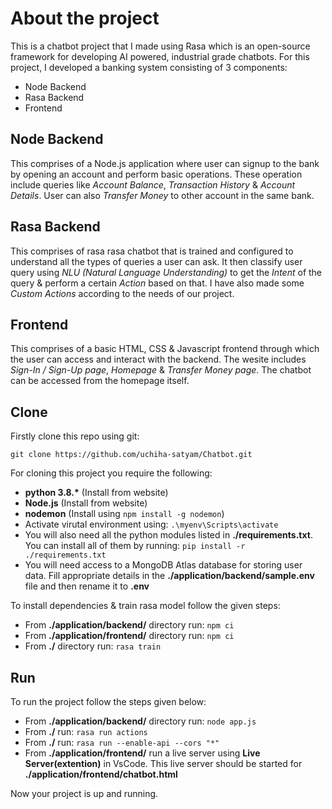 # About the project
This is a chatbot project that I made using Rasa which is an open-source framework for developing AI powered, industrial grade chatbots. For this project, I developed a banking system consisting of 3 components:
* Node Backend
* Rasa Backend
* Frontend

## Node Backend
This comprises of a Node.js application where user can signup to the bank by opening an account and perform basic operations. These operation include queries like *Account Balance*, *Transaction History* & *Account Details*. User can also *Transfer Money* to other account in the same bank.

## Rasa Backend
This comprises of rasa rasa chatbot that is trained and configured to understand all the types of queries a user can ask. It then classify user query using *NLU (Natural Language Understanding)* to get the *Intent* of the query & perform a certain *Action* based on that. I have also made some *Custom Actions* according to the needs of our project.

## Frontend
This comprises of a basic HTML, CSS & Javascript frontend through which the user can access and interact with the backend. The wesite includes *Sign-In / Sign-Up page*, *Homepage* & *Transfer Money page*. The chatbot can be accessed from the homepage itself.

## Clone
Firstly clone this repo using git:

```git clone https://github.com/uchiha-satyam/Chatbot.git```

For cloning this project you require the following:

* **python 3.8.\*** (Install from website)
* **Node.js** (Install from website)
* **nodemon** (Install using ```npm install -g nodemon```)
* Activate virutal environment using: ```.\myenv\Scripts\activate```
* You will also need all the python modules listed in **./requirements.txt**. You can install all of them by running: ```pip install -r ./requirements.txt```
* You will need access to a MongoDB Atlas database for storing user data. Fill appropriate details in the **./application/backend/sample.env** file and then rename it to **.env**

To install dependencies & train rasa model follow the given steps:

* From **./application/backend/** directory run: ```npm ci```
* From **./application/frontend/** directory run: ```npm ci```
* From **./** directory run: ```rasa train```

## Run
To run the project follow the steps given below:

* From **./application/backend/** directory run: ```node app.js```
* From **./** run: ```rasa run actions```
* From **./** run: ```rasa run --enable-api --cors "*"```
* From **./application/frontend/** run a live server using **Live Server(extention)** in VsCode. This live server should be started for **./application/frontend/chatbot.html**

Now your project is up and running.